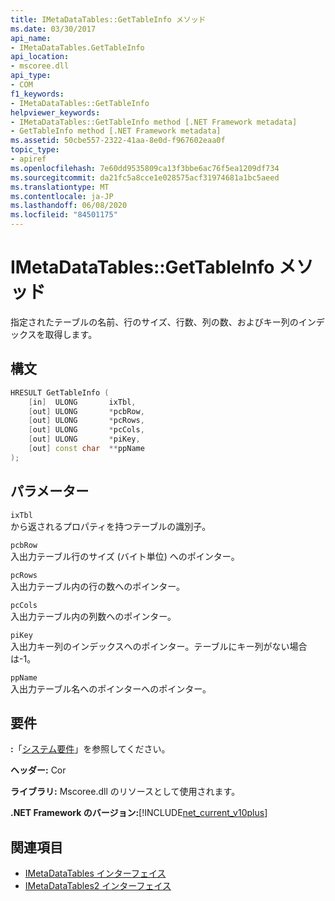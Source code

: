 ```yaml
---
title: IMetaDataTables::GetTableInfo メソッド
ms.date: 03/30/2017
api_name:
- IMetaDataTables.GetTableInfo
api_location:
- mscoree.dll
api_type:
- COM
f1_keywords:
- IMetaDataTables::GetTableInfo
helpviewer_keywords:
- IMetaDataTables::GetTableInfo method [.NET Framework metadata]
- GetTableInfo method [.NET Framework metadata]
ms.assetid: 50cbe557-2322-41aa-8e0d-f967602eaa0f
topic_type:
- apiref
ms.openlocfilehash: 7e60dd9535809ca13f3bbe6ac76f5ea1209df734
ms.sourcegitcommit: da21fc5a8cce1e028575acf31974681a1bc5aeed
ms.translationtype: MT
ms.contentlocale: ja-JP
ms.lasthandoff: 06/08/2020
ms.locfileid: "84501175"
---
```

# <a name="imetadatatablesgettableinfo-method"></a>IMetaDataTables::GetTableInfo メソッド
指定されたテーブルの名前、行のサイズ、行数、列の数、およびキー列のインデックスを取得します。  
  
## <a name="syntax"></a>構文  
  
```cpp  
HRESULT GetTableInfo (  
    [in]  ULONG       ixTbl,  
    [out] ULONG       *pcbRow,  
    [out] ULONG       *pcRows,  
    [out] ULONG       *pcCols,  
    [out] ULONG       *piKey,  
    [out] const char  **ppName  
);  
```  
  
## <a name="parameters"></a>パラメーター  
 `ixTbl`  
 から返されるプロパティを持つテーブルの識別子。  
  
 `pcbRow`  
 入出力テーブル行のサイズ (バイト単位) へのポインター。  
  
 `pcRows`  
 入出力テーブル内の行の数へのポインター。  
  
 `pcCols`  
 入出力テーブル内の列数へのポインター。  
  
 `piKey`  
 入出力キー列のインデックスへのポインター。テーブルにキー列がない場合は-1。  
  
 `ppName`  
 入出力テーブル名へのポインターへのポインター。  
  
## <a name="requirements"></a>要件  
 **:**「[システム要件](../../get-started/system-requirements.md)」を参照してください。  
  
 **ヘッダー:** Cor  
  
 **ライブラリ:** Mscoree.dll のリソースとして使用されます。  
  
 **.NET Framework のバージョン:**[!INCLUDE[net_current_v10plus](../../../../includes/net-current-v10plus-md.md)]  
  
## <a name="see-also"></a>関連項目

- [IMetaDataTables インターフェイス](imetadatatables-interface.md)
- [IMetaDataTables2 インターフェイス](imetadatatables2-interface.md)
